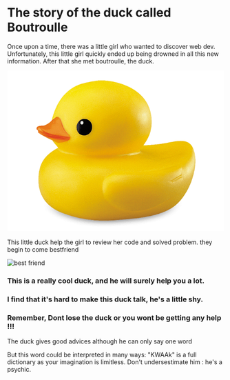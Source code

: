 # The story of the duck called Boutroulle

Once upon a time, there was a little girl who wanted to discover web dev. Unfortunately, this little girl quickly ended up being drowned in all this new information. 
After that she met boutroulle, the duck.

![pictures of boutroulle](boutroulle.png)

This little duck help the girl to review her code and solved problem. they begin to come bestfriend 

![best friend](https://i.giphy.com/media/3orieM2yXrt2kK4B4Q/giphy.webp)

### This is a really cool duck, and he will surely help you a lot. 
### I find that it's hard to make this duck talk, he's a little shy. 
### Remember, Dont lose the duck or you wont be getting any help !!!
The duck gives good advices although he can only say one word

But this word could be interpreted in many ways: 
"KWAAk" is a full dictionary as your imagination is limitless.
Don't undersestimate him : he's a psychic.  